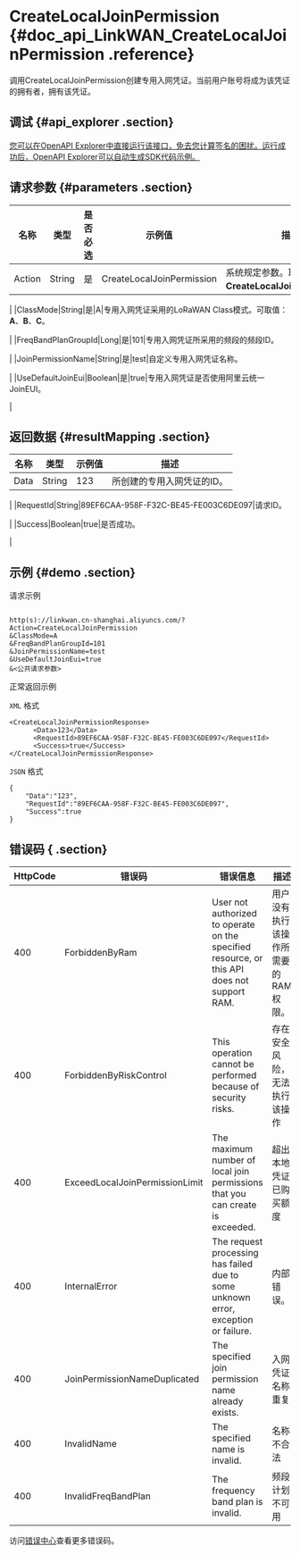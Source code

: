 # CreateLocalJoinPermission {#doc_api_LinkWAN_CreateLocalJoinPermission .reference}

调用CreateLocalJoinPermission创建专用入网凭证。当前用户账号将成为该凭证的拥有者，拥有该凭证。

## 调试 {#api_explorer .section}

[您可以在OpenAPI Explorer中直接运行该接口，免去您计算签名的困扰。运行成功后，OpenAPI Explorer可以自动生成SDK代码示例。](https://api.aliyun.com/#product=LinkWAN&api=CreateLocalJoinPermission&type=RPC&version=2018-12-30)

## 请求参数 {#parameters .section}

|名称|类型|是否必选|示例值|描述|
|--|--|----|---|--|
|Action|String|是|CreateLocalJoinPermission|系统规定参数。取值：**CreateLocalJoinPermission**。

 |
|ClassMode|String|是|A|专用入网凭证采用的LoRaWAN Class模式。可取值：**A**、**B**、**C**。

 |
|FreqBandPlanGroupId|Long|是|101|专用入网凭证所采用的频段的频段ID。

 |
|JoinPermissionName|String|是|test|自定义专用入网凭证名称。

 |
|UseDefaultJoinEui|Boolean|是|true|专用入网凭证是否使用阿里云统一JoinEUI。

 |

## 返回数据 {#resultMapping .section}

|名称|类型|示例值|描述|
|--|--|---|--|
|Data|String|123|所创建的专用入网凭证的ID。

 |
|RequestId|String|89EF6CAA-958F-F32C-BE45-FE003C6DE097|请求ID。

 |
|Success|Boolean|true|是否成功。

 |

## 示例 {#demo .section}

请求示例

``` {#request_demo}

http(s)://linkwan.cn-shanghai.aliyuncs.com/?Action=CreateLocalJoinPermission
&ClassMode=A
&FreqBandPlanGroupId=101
&JoinPermissionName=test
&UseDefaultJoinEui=true
&<公共请求参数>

```

正常返回示例

`XML` 格式

``` {#xml_return_success_demo}
<CreateLocalJoinPermissionResponse>
      <Data>123</Data>
      <RequestId>89EF6CAA-958F-F32C-BE45-FE003C6DE097</RequestId>
      <Success>true</Success>
</CreateLocalJoinPermissionResponse>
```

`JSON` 格式

``` {#json_return_success_demo}
{
	"Data":"123",
	"RequestId":"89EF6CAA-958F-F32C-BE45-FE003C6DE097",
	"Success":true
}
```

## 错误码 { .section}

|HttpCode|错误码|错误信息|描述|
|--------|---|----|--|
|400|ForbiddenByRam|User not authorized to operate on the specified resource, or this API does not support RAM.|用户没有执行该操作所需要的RAM权限。|
|400|ForbiddenByRiskControl|This operation cannot be performed because of security risks.|存在安全风险，无法执行该操作|
|400|ExceedLocalJoinPermissionLimit|The maximum number of local join permissions that you can create is exceeded.|超出本地凭证已购买额度|
|400|InternalError|The request processing has failed due to some unknown error, exception or failure.|内部错误。|
|400|JoinPermissionNameDuplicated|The specified join permission name already exists.|入网凭证名称重复|
|400|InvalidName|The specified name is invalid.|名称不合法|
|400|InvalidFreqBandPlan|The frequency band plan is invalid.|频段计划不可用|

访问[错误中心](https://error-center.aliyun.com/status/product/LinkWAN)查看更多错误码。

